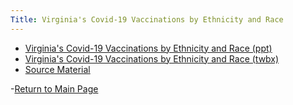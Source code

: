 ```yaml
---
Title: Virginia's Covid-19 Vaccinations by Ethnicity and Race
---
```


- [Virginia's Covid-19 Vaccinations by Ethnicity and Race (ppt)](https://github.com/jennifer-karnosky/jennifer-karnosky.github.io/blob/main/vaccinations/Covid19Visualization_Karnosky.pptx)
- [Virginia's Covid-19 Vaccinations by Ethnicity and Race (twbx)](https://github.com/jennifer-karnosky/jennifer-karnosky.github.io/blob/main/vaccinations/Covid19Visualization_Karnosky.twbx)
- [Source Material ](https://github.com/jennifer-karnosky/VDOH-Covid19-Vaccinations-by-Race-and-Ethnicity)




-[Return to Main Page](https://jennifer-karnosky.github.io/)
